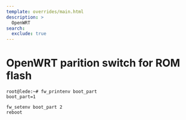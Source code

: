 ```yaml
---
template: overrides/main.html
description: >
  OpenWRT
search:
  exclude: true
---
```


# OpenWRT parition switch for ROM flash

```shell
root@lede:~# fw_printenv boot_part
boot_part=1
```

```shell
fw_setenv boot_part 2
reboot
```

